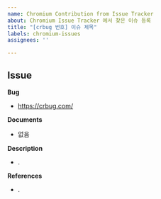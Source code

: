 ```yaml
---
name: Chromium Contribution from Issue Tracker
about: Chromium Issue Tracker 에서 찾은 이슈 등록
title: "[crbug 번호] 이슈 제목"
labels: chromium-issues
assignees: ''

---
```


## Issue

**Bug**
- https://crbug.com/

**Documents**
- 없음

**Description**
- .

**References**
- .
